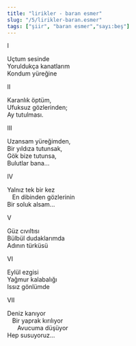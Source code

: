 ```yaml
---
title: "lirikler - baran esmer"
slug: "/5/lirikler-baran.esmer"
tags: ["şiir", "baran esmer","sayı:beş"]
---
```


I

Uçtum sesinde  
Yoruldukça kanatlarım\
Kondum yüreğine

II

Karanlık öptüm,\
Ufuksuz gözlerinden;\
Ay tutulması.

III

Uzansam yüreğimden,\
Bir yıldıza tutunsak,\
Gök bize tutunsa,\
Bulutlar bana...

IV

Yalnız tek bir kez\
   En dibinden gözlerinin\
Bir soluk alsam...

V

Güz cıvıltısı\
Bülbül dudaklarımda\
Adının türküsü

VI

Eylül ezgisi\
Yağmur kalabalığı\
Issız gönlümde

VII

Deniz kanıyor\
   Bir yaprak kırılıyor\
      Avucuma düşüyor\
Hep susuyoruz...
